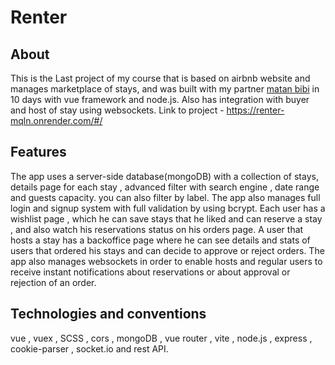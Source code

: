 # Renter
## About
This is the Last project of my course that is based on airbnb website and manages
marketplace of stays, and was built with my partner [matan bibi](https://www.linkedin.com/in/matan-bibi-0a095624a/) in 10 days with vue
framework and node.js. Also has integration with buyer and host of stay using
websockets.
Link to project - https://renter-mqln.onrender.com/#/

## Features
The app uses a server-side database(mongoDB) with a collection of stays, details page for each stay , advanced filter with search engine , date range and guests capacity. you can also filter by label.
The app also manages full login and signup system with full validation by using bcrypt. 
Each user has a wishlist page , which he can save stays that he liked and can reserve a stay , and also watch his reservations status on his orders page.
A user that hosts a stay has a backoffice page where he can see details and stats of users that ordered his stays and can decide to approve or reject orders.
The app also manages websockets in order to enable hosts and regular users to receive instant notifications about reservations or about approval or rejection of an order.

## Technologies and conventions
vue , vuex , SCSS , cors , mongoDB , vue router , vite , node.js , express , cookie-parser , socket.io and rest API.
